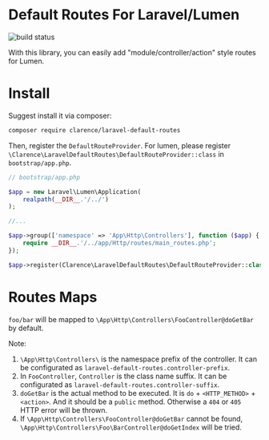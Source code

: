 # Default Routes For Laravel/Lumen

![build status](https://travis-ci.org/Clarence-pan/lumen-default-routes.svg)

With this library, you can easily add "module/controller/action" style routes for Lumen.

# Install

Suggest install it via composer:

```sh
composer require clarence/laravel-default-routes
```

Then, register the `DefaultRouteProvider`. For lumen, please register `\Clarence\LaravelDefaultRoutes\DefaultRouteProvider::class` in `bootstrap/app.php`.

```php
// bootstrap/app.php

$app = new Laravel\Lumen\Application(
    realpath(__DIR__.'/../')
);

//...

$app->group(['namespace' => 'App\Http\Controllers'], function ($app) {
    require __DIR__.'/../app/Http/routes/main_routes.php';
});

$app->register(Clarence\LaravelDefaultRoutes\DefaultRouteProvider::class); // add: register default routes below registered all your own routes

```
 
 
# Routes Maps

`foo/bar` will be mapped to `\App\Http\Controllers\FooController@doGetBar` by default. 

Note:

1. `\App\Http\Controllers\` is the namespace prefix of the controller. It can be configurated as `laravel-default-routes.controller-prefix`.
2. In `FooController`, `Controller` is the class name suffix. It can be configurated as `laravel-default-routes.controller-suffix`.
3. `doGetBar` is the actual method to be executed. It is `do` + `<HTTP_METHOD>` + `<action>`. And it should be a `public` method. Otherwise a `404` or `405` HTTP error will be thrown. 
4. If `\App\Http\Controllers\FooController@doGetBar` cannot be found, `\App\Http\Controllers\Foo\BarController@doGetIndex` will be tried.



